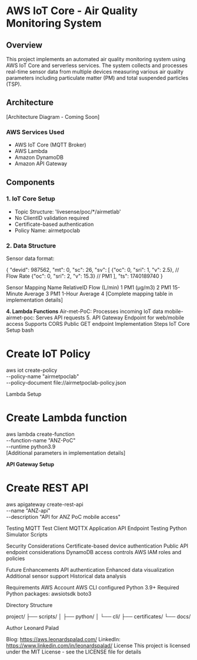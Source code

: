 # AWS IoT Core - Air Quality Monitoring System

## Overview
This project implements an automated air quality monitoring system using AWS IoT Core and serverless services. The system collects and processes real-time sensor data from multiple devices measuring various air quality parameters including particulate matter (PM) and total suspended particles (TSP).

## Architecture
[Architecture Diagram - Coming Soon]

### AWS Services Used
- AWS IoT Core (MQTT Broker)
- AWS Lambda
- Amazon DynamoDB
- Amazon API Gateway

## Components

### 1. IoT Core Setup
- Topic Structure: 'livesense/poc/*/airmetlab'
- No ClientID validation required
- Certificate-based authentication
- Policy Name: airmetpoclab

### 2. Data Structure
Sensor data format:

{
    "devid": 987562,
    "mt": 0,
    "sc": 26,
    "sv": [
        {"oc": 0, "sri": 1, "v": 2.5},    // Flow Rate
        {"oc": 0, "sri": 2, "v": 15.3}    // PM1
    ],
    "ts": 1740189740
}


Sensor Mapping
Name	RelativeID
Flow (L/min)	1
PM1 (µg/m3)	2
PM1 15-Minute Average	3
PM1 1-Hour Average	4
[Complete mapping table in implementation details]

**4. Lambda Functions**
Air-met-PoC: Processes incoming IoT data
mobile-airmet-poc: Serves API requests
5. API Gateway
Endpoint for web/mobile access
Supports CORS
Public GET endpoint
Implementation Steps
IoT Core Setup
bash

# Create IoT Policy
aws iot create-policy \
    --policy-name "airmetpoclab" \
    --policy-document file://airmetpoclab-policy.json


Lambda Setup

# Create Lambda function
aws lambda create-function \
    --function-name "ANZ-PoC" \
    --runtime python3.9 \
    [Additional parameters in implementation details]


**API Gateway Setup**

# Create REST API

aws apigateway create-rest-api \
    --name "ANZ-api" \
    --description "API for ANZ PoC mobile access"

Testing
MQTT Test Client
MQTTX Application
API Endpoint Testing
Python Simulator Scripts

Security Considerations
Certificate-based device authentication
Public API endpoint considerations
DynamoDB access controls
AWS IAM roles and policies

Future Enhancements
API authentication
Enhanced data visualization
Additional sensor support
Historical data analysis

Requirements
AWS Account
AWS CLI configured
Python 3.9+
Required Python packages:
awsiotsdk
boto3



Directory Structure

project/
├── scripts/
│   ├── python/
│   └── cli/
├── certificates/
└── docs/

Author
Leonard Palad

Blog: https://aws.leonardspalad.com/
LinkedIn: https://www.linkedin.com/in/leonardspalad/
License
This project is licensed under the MIT License - see the LICENSE file for details
